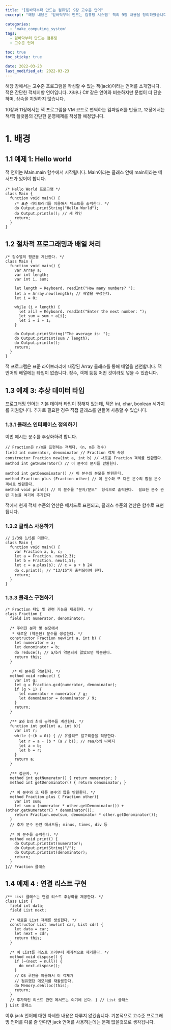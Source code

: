 ```yaml
---
title: "[밑바닥부터 만드는 컴퓨팅] 9장 고수준 언어"
excerpt: "해당 내용은 '밑바닥부터 만드는 컴퓨팅 시스템' 책의 9장 내용을 정리하였습니다. "

categories:
  - 'make_computing_system'
tags:
  - 밑바닥부터 만드는 컴퓨팅
  - 고수준 언어

toc: true
toc_sticky: true

date: 2022-03-23
last_modified_at: 2022-03-23
---
```


해당 장에서는 고수준 프로그램을 작성할 수 있는 잭(jack)이라는 언어를 소개합니다. 
잭은 간단한 객체지향 언어입니다. 
자바나 C# 같은 언어와 비슷하지만 문법이 더 단순하며, 상속을 지원하지 않습니다. 

10장과 11장에서는 잭 프로그램을 VM 코드로 변역하는 컴파일러를 만들고, 12장에서는 잭/핵 플랫폼의 간단한 운영체제를 작성할 예정입니다. 

# 1. 배경 

## 1.1 예제 1: Hello world

잭 언어는 Main.main 함수에서 시작됩니다. 
Main이라는 클래스 안에 main이라는 메서드가 있어야 합니다. 

```
/* Hello World 프로그램 */ 
class Main { 
  function void main() { 
    /* 표준 라이브러리를 이용해서 텍스트를 출력한다. */ 
    do Output.printString("Hello World"); 
    do Output.println(); // 새 라인 
    return; 
  } 
}
```
## 1.2 절차적 프로그래밍과 배열 처리 

```
/* 정수열의 평균을 계산한다. */ 
class Main { 
  function void main() { 
    var Array a; 
    var int length; 
    var int i, sum; 

    let length = Keyboard. readInt("How many numbers? "); 
    let a = Array.new(length); // 배열을 구성한다. 
    let i = 0; 

    while (i < length) { 
      let a[i] = Keyboard. readInt("Enter the next number: "); 
      let sum = sum + a[i]; 
      let i = i + 1; 
    } 

    do Output.printString("The average is: "); 
    do Output.printInt(sum / length); 
    do Output.println(); 
    return; 
  } 
}
```

잭 프로그램은 표준 라이브러리에 내장된 Array 클래스를 통해 배열을 선언합니다. 
잭 언어의 배열에는 타입이 없습니다. 
정수, 객체 등등 어떤 것이라도 넣을 수 있습니다. 

## 1.3 예제 3: 추상 데이터 타입 

프로그래밍 언어는 기본 데이터 타입이 정해져 있는데, 잭은 int, char, boolean 세가지를 지원합니다. 
추가로 필요한 경우 직접 클래스를 만들어 사용할 수 있습니다. 

### 1.3.1 클래스 인터페이스 정의하기 

이번 예시는 분수를 추상화하려 합니다. 

```
// Fraction은 n/m을 표현하는 객체다. (n, m은 정수) 
field int numerator, denominator // Fraction 객체 속성 
constructor Fraction new(int a, int b) // 새로운 Fraction 객체를 반환한다. 
method int getNumerator() // 이 분수의 분자를 반환한다. 

method int getDenominator() // 이 분수의 분모를 반환한다. 
method Fraction plus (Fraction other) // 이 분수와 또 다른 분수의 합을 분수 객체로 반환한다. 
method void print() // 이 분수를 "분자/분모"  형식으로 출력한다.  필요한 분수 관련 기능을 여기에 추가한다
```

잭에서 현재 객체 수준의 연산은 메서드로 표현되고, 클래스 수준의 연산은 함수로 표현됩니다. 

### 1.3.2 클래스 사용하기 

```
// 2/3와 1/5를 더한다. 
class Main { 
  function void main() { 
    var Fraction a, b, c; 
    let a = Fraction. new(2,3); 
    let b = Fraction. new(1,5); 
    let c = a.plus(b); // c = a + b 24 
    do c.print(); // "13/15"가 출력되어야 한다. 
    return; 
  } 
}
```

### 1.3.3 클래스 구현하기 

```
/* Fraction 타입 및 관련 기능을 제공한다. */ 
class Fraction { 
  field int numerator, denominator; 

  /* 주어진 분자 및 분모에서 
   * 새로운 (약분된) 분수를 생성한다. */ 
  constructor Fraction new(int a, int b) { 
    let numerator = a; 
    let denominator = b; 
    do reduce(); // a/b가 약분되지 않았으면 약분한다. 
    return this;
  }

   /* 이 분수를 약분한다. */ 
  method void reduce() {  
    var int g;
    let g = Fraction.gcd(numerator, denominator); 
    if (g > 1) { 
      let numerator = numerator / g;
      let denominator = denominator / 9; 
    } 
    return; 
  }

  /** a와 b의 최대 공약수를 계산한다. */ 
  function int gcd(int a, int b){ 
    var int r; 
    while (~(b = 0)) { // 유클리드 알고리즘을 적용한다. 
      let r = a - (b * (a / b)); // rea/b의 나머지 
      let a = b; 
      let b = r; 
    } 
    return a; 
  }

  /** 접근자. */ 
  method int getNumerator() { return numerator; } 
  method int getDenominator() { return denominator; } 

  /* 이 분수와 또 다른 분수의 합을 반환한다. */ 
  method Fraction plus ( Fraction other){ 
    var int sum; 
    let sum = (numerator * other.getDenominator()) + (other.getNumerator() * denominator()); 
    return Fraction.new(sum, denominator * other.getDenominator()); 
  }
  // 추가 분수 관련 메서드들; minus, times, div 등 

  /* 이 분수를 출력한다. */ 
  method void print() { 
    do Output.printInt(numerator); 
    do Output.printString("/"); 
    do Output.printInt(denominator); 
    return; 
  } 
}// Fraction 클래스
```

## 1.4 예제 4 : 연결 리스트 구현 

```
/** List 클래스는 연결 리스트 추상화를 제공한다. */ 
class List { 
  field int data; 
  field List next; 

  /* 새로운 List 객체를 생성한다. */ 
  constructor List new(int car, List cdr) { 
    let data = car; 
    let next = cdr; 
    return this; 
  } 

  /* 이 List를 리스트 꼬리부터 재귀적으로 제거한다. */ 
  method void dispose() { 
    if (~(next = null)) { 
      do next.dispose(); 
    } 
    // OS 루틴을 이용해서 이 객체가 
    // 점유했던 메모리를 재활용한다. 
    do Memory.deAlloc(this); 
    return; 
  } 
  // 추가적인 리스트 관련 메서드는 여기에 쓴다. } // List 클래스
} List 클래스
```

이후 jack 언어에 대한 자세한 내용은 다루지 않겠습니다. 
기본적으로 고수준 프로그래밍 언어를 다룰 줄 안다면 jack 언어를 사용하는데는 문제 없을것으로 생각됩니다. 
